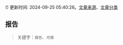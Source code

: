 :alarm_clock: 更新时间: 2024-09-25 05:40:26。[文章来源](/README.md)、[文章分类](/TAGS.md)

## 报告


> 关键字：`报告`、`月报`



